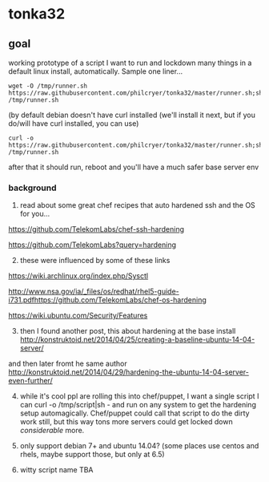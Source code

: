 tonka32
=======

## goal
working prototype of a script I want to run and lockdown many things in a default linux install, automatically. Sample one liner...


    wget -O /tmp/runner.sh https://raw.githubusercontent.com/philcryer/tonka32/master/runner.sh;sh /tmp/runner.sh

(by default debian doesn't have curl installed (we'll install it next, but if you do/will have curl installed, you can use)

    curl -o https://raw.githubusercontent.com/philcryer/tonka32/master/runner.sh;sh /tmp/runner.sh
    
after that it should run, reboot and you'll have a much safer base server env

### background
1) read about some great chef recipes that auto hardened ssh and the OS for you...
 
https://github.com/TelekomLabs/chef-ssh-hardening

https://github.com/TelekomLabs?query=hardening
 
2) these were influenced by some of these links
 
https://wiki.archlinux.org/index.php/Sysctl

http://www.nsa.gov/ia/_files/os/redhat/rhel5-guide-i731.pdfhttps://github.com/TelekomLabs/chef-os-hardening

https://wiki.ubuntu.com/Security/Features
 
3) then I found another post, this about hardening at the base install
http://konstruktoid.net/2014/04/25/creating-a-baseline-ubuntu-14-04-server/
 
and then later fromt he same author
http://konstruktoid.net/2014/04/29/hardening-the-ubuntu-14-04-server-even-further/
 
4) while it's cool ppl are rolling this into chef/puppet, I want a single script I can curl -o /tmp/script|sh - and run on any system to get the hardening setup automagically. Chef/puppet could call that script to do the dirty work still, but this way tons more servers could get locked down *considerable* more. 

5) only support debian 7+ and ubuntu 14.04? (some places use centos and rhels, maybe support those, but only at 6.5)

6) witty script name TBA
